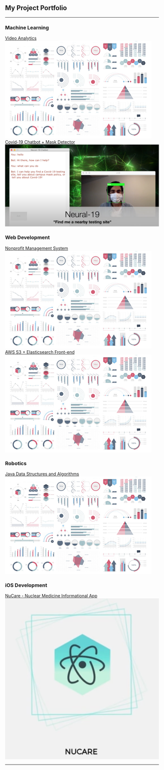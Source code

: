 ## My Project Portfolio

---

### Machine Learning
[Video Analytics](/pdf/sample_presentation.pdf)
<img src="images/dummy_thumbnail.jpg?raw=true"/> <br>
[Covid-19 Chatbot + Mask Detector](/pdf/sample_presentation.pdf)
<img src="images/thumbnail.png?raw=true"/>

### Web Development
[Nonprofit Management System](http://example.com/)
<img src="images/dummy_thumbnail.jpg?raw=true"/> <br>
[AWS S3 + Elasticsearch Front-end](http://example.com/)
<img src="images/dummy_thumbnail.jpg?raw=true"/>

### Robotics
[Java Data Structures and Algorithms](http://example.com/)
<img src="images/dummy_thumbnail.jpg?raw=true"/>

### iOS Development
[NuCare - Nuclear Medicine Informational App](/nucare)
<img src="images/NuCare_Logo.png?raw=true"/>

---

